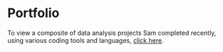 # Portfolio
To view a composite of data analysis projects Sam completed recently, using various coding tools and languages, [click here](https://samsteffen.github.io/Portfolio/index.html).
